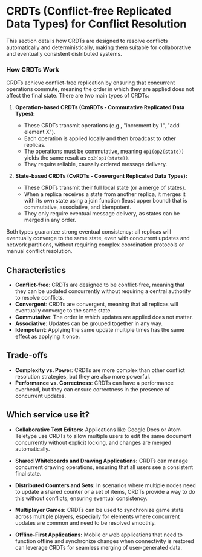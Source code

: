 # CRDTs (Conflict-free Replicated Data Types) for Conflict Resolution



This section details how CRDTs are designed to resolve conflicts automatically and deterministically, making them suitable for collaborative and eventually consistent distributed systems.

### How CRDTs Work

CRDTs achieve conflict-free replication by ensuring that concurrent operations commute, meaning the order in which they are applied does not affect the final state. There are two main types of CRDTs:

1.  **Operation-based CRDTs (CmRDTs - Commutative Replicated Data Types):**
    *   These CRDTs transmit operations (e.g., "increment by 1", "add element X").
    *   Each operation is applied locally and then broadcast to other replicas.
    *   The operations must be commutative, meaning `op1(op2(state))` yields the same result as `op2(op1(state))`.
    *   They require reliable, causally ordered message delivery.

2.  **State-based CRDTs (CvRDTs - Convergent Replicated Data Types):**
    *   These CRDTs transmit their full local state (or a merge of states).
    *   When a replica receives a state from another replica, it merges it with its own state using a join function (least upper bound) that is commutative, associative, and idempotent.
    *   They only require eventual message delivery, as states can be merged in any order.

Both types guarantee strong eventual consistency: all replicas will eventually converge to the same state, even with concurrent updates and network partitions, without requiring complex coordination protocols or manual conflict resolution.

## Characteristics

- **Conflict-free**: CRDTs are designed to be conflict-free, meaning that they can be updated concurrently without requiring a central authority to resolve conflicts.
- **Convergent**: CRDTs are convergent, meaning that all replicas will eventually converge to the same state.
- **Commutative**: The order in which updates are applied does not matter.
- **Associative**: Updates can be grouped together in any way.
- **Idempotent**: Applying the same update multiple times has the same effect as applying it once.

## Trade-offs

- **Complexity vs. Power**: CRDTs are more complex than other conflict resolution strategies, but they are also more powerful.
- **Performance vs. Correctness**: CRDTs can have a performance overhead, but they can ensure correctness in the presence of concurrent updates.

## Which service use it?

-   **Collaborative Text Editors:** Applications like Google Docs or Atom Teletype use CRDTs to allow multiple users to edit the same document concurrently without explicit locking, and changes are merged automatically.

-   **Shared Whiteboards and Drawing Applications:** CRDTs can manage concurrent drawing operations, ensuring that all users see a consistent final state.

-   **Distributed Counters and Sets:** In scenarios where multiple nodes need to update a shared counter or a set of items, CRDTs provide a way to do this without conflicts, ensuring eventual consistency.

-   **Multiplayer Games:** CRDTs can be used to synchronize game state across multiple players, especially for elements where concurrent updates are common and need to be resolved smoothly.

-   **Offline-First Applications:** Mobile or web applications that need to function offline and synchronize changes when connectivity is restored can leverage CRDTs for seamless merging of user-generated data.
